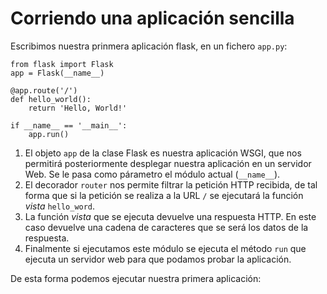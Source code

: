 # Corriendo una aplicación sencilla

Escribimos nuestra prinmera aplicación flask, en un fichero `app.py`:

	from flask import Flask
	app = Flask(__name__)	

	@app.route('/')
	def hello_world():
	    return 'Hello, World!'

	if __name__ == '__main__':
   		app.run()

1. El objeto `app` de la clase Flask es nuestra aplicación WSGI, que nos permitirá posteriormente desplegar nuestra aplicación en un servidor Web. Se le pasa como párametro el módulo actual (`__name__`).
2. El decorador `router` nos permite filtrar la petición HTTP recibida, de tal forma que si la petición se realiza a la URL `/` se ejecutará la función *vista* `hello_word`.
3. La función *vista* que se ejecuta devuelve una respuesta HTTP. En este caso devuelve una cadena de caracteres que se será los datos de la respuesta.
4. Finalmente si ejecutamos este módulo se ejecuta el método `run` que ejecuta un servidor web para que podamos probar la aplicación.

De esta forma podemos ejecutar nuestra primera aplicación:




